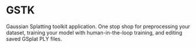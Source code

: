 # GSTK
Gaussian Splatting toolkit application. One stop shop for preprocessing your dataset, training your model with human-in-the-loop training, and editing saved GSplat PLY files. 
